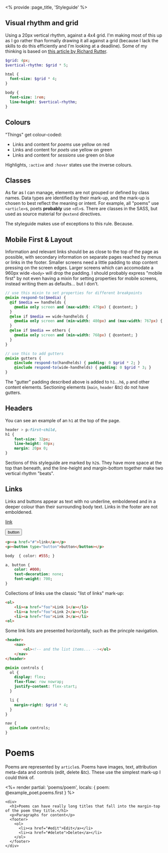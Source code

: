 <% provide :page_title, 'Styleguide' %>

## Visual rhythm and grid

Using a 20px vertical rhythm, against a 4x4 grid. I'm making most of this up as I go rather than formally drawing it all against a grid (because I lack the skills to do this efficiently and I'm looking at a deadline). Some of my thinking is based on [this article by Richard Rutter][clagnut].

```sass
$grid: 4px;
$vertical-rhythm: $grid * 5;

html {
  font-size: $grid * 4;
}

body {
  font-size: 1rem;
  line-height: $vertical-rhythm;
}
```


## Colours

"Things" get colour-coded:

- <span class="yellow-on-red">Links and content for <i class="red-on-yellow">poems</i> use yellow on red</span>
- <span class="yellow-on-green">Links and content for <i class="green-on-yellow">poets</i> use yellow on green</span>
- <span class="green-on-blue">Links and content for <i class="blue-on-green">sessions</i> use green on blue</span>

Highlights, `:active` and `:hover` states use the inverse colours.


## Classes

As far as I can manage, elements are not grouped or defined by class names. Data types are identified by their mark-up, and the mark-up is chosen to best reflect the meaning or intent. For example, all "poems" use `<article>`s, poets **probably** use `<dl>`s. There are classes in the SASS, but used as source material for `@extend` directives.

The styleguide makes use of exceptions to this rule. Because.


## Mobile First & Layout

Information and relevant links should be as close to the top of the page as possible, with secondary information on separate pages reached by menus or links in the footer. Smaller screens need a little padding to stop content pressing on the screen edges. Larger screens which can accomodate a 960px wide `<body>` will drop the padding. I should probably express "mobile first" by not even having a mixin for setting properties for mobile screens, instead writing them as defaults... but I don't.

```sass
// use this mixin to set properties for different breakpoints
@mixin respond-to($media) {
  @if $media == handhelds {
    @media only screen and (max-width: 479px) { @content; }
  }
  @else if $media == wide-handhelds {
    @media only screen and (min-width: 480px) and (max-width: 767px) { @content; }
  }
  @else if $media == others {
    @media only screen and (min-width: 768px) { @content; }
  }
}

// use this to add gutters
@mixin gutters {
	@include respond-to(handhelds) { padding: 0 $grid * 2; }
	@include respond-to(wide-handhelds) { padding: 0 $grid * 3; }
}
```

The "gutter" padding described above is added to `h1..h6`, `p` and other content elements. Sectioning elements (`main`, `header` &amp;tc) do not have gutters.


## Headers

You can see an example of an `h1` at the top of the page.

```sass
header > p:first-child,
h1 {
	font-size: 32px;
	line-height: 40px;
	margin: 20px 0;
}
```

Sections of this styleguide are marked by `h2`s. They have more space at the top than beneath, and the line-height and margin-bottom together make two vertical rhythm "beats".

## Links

Links and buttons appear as text with no underline, emboldened and in a deeper colour than their surrounding body text. Links in the footer are not emboldened.

<p><a href="#">link</a></p>
<p><button type="button">button</button></p>

```html
<p><a href="#">link</a></p>
<p><button type="button">button</button></p>
```

```sass
body  { color: #555; }

a, button {
	color: #000;
	text-decoration: none;
	font-weight: 700;
}

```

Collections of links use the classic "list of links" mark-up:

```html
<ol>
	<li><a href="foo">Link 1</a></li>
	<li><a href="foo">Link 2</a></li>
	<li><a href="foo">Link 3</a></li>
<ol>
```

<p>Some link lists are presented horizontally, such as the princple navigation.</p>

```HTML
<header>
	<nav>
		<ol><!-- and the list items... --></ol>
	</nav>
</header>
```

```sass
@mixin controls {
  ol {
    display: flex;
    flex-flow: row nowrap;
    justify-content: flex-start;
  }

  li {
    margin-right: $grid * 4;
  }
}

nav {
  @include controls;
}
```


# Poems

Poems are represented by `article`s. Poems have images, text, attribution meta-data and controls (edit, delete &amp;tc). These use the simplest mark-up I could think of.


<div role="example">
  <%= render partial: 'poems/poem', locals: { poem: @example_poet.poems.first } %>
</div>

<div role="example">
  <article>
    <img alt="" src="assets/oil_320w.jpg"
      srcset="assets/oil_640w.jpg 640w,
              assets/oil_800w.jpg 800w,
              assets/oil_1200w.jpg 1200w,
              assets/oil_1920w.jpg 1920w"
      sizes="(max-width=479) calc(100vm - 16px),
             (max-width=767) calc(100vm - 24px),
             960px" />

    <div>
      <h1>Poems can have really long titles that fall into the margin-top of the poem they title.</h1>
      <p>Paragraphs for content</p>
      <footer>
        <ol>
          <li><a href="#edit">Edit</a></li>
          <li><a href="#delete">Delete</a></li>
        </ol>
      </footer>
    </div>
  </article>
</div>

[clagnut]: https://24ways.org/2006/compose-to-a-vertical-rhythm